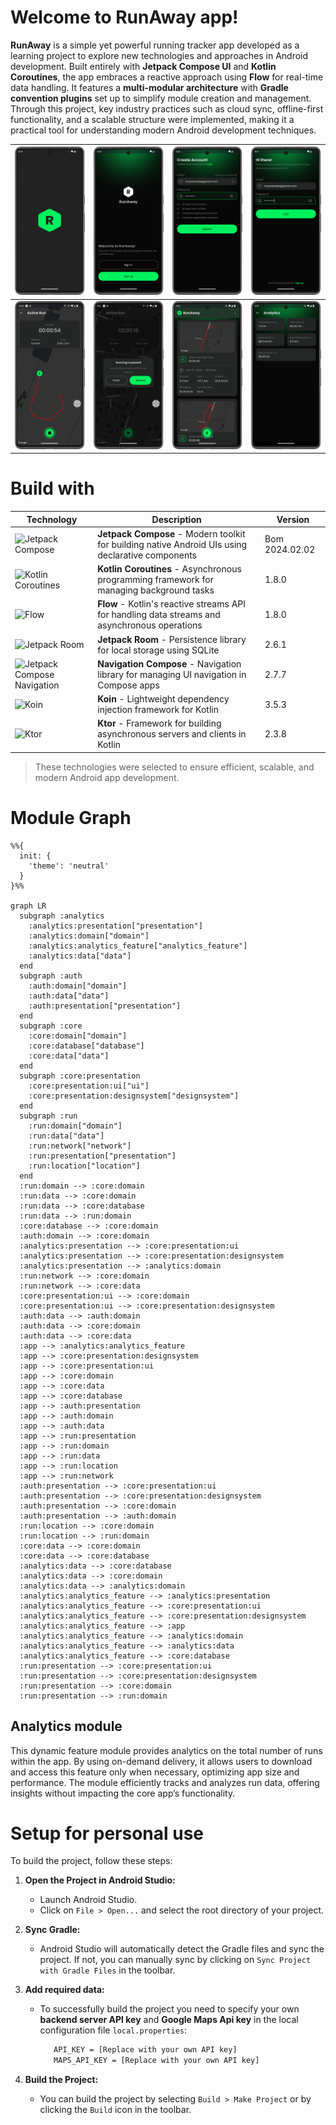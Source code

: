 # Welcome to RunAway app!

**RunAway** is a simple yet powerful running tracker app developed as a learning project to explore 
new technologies and approaches in Android development. Built entirely with **Jetpack Compose UI** 
and **Kotlin Coroutines**, the app embraces a reactive approach using **Flow** for real-time data handling. 
It features a **multi-modular architecture** with **Gradle convention plugins** set up to simplify 
module creation and management. Through this project, key industry practices such as cloud sync, 
offline-first functionality, and a scalable structure were implemented, making it a practical tool 
for understanding modern Android development techniques.

| ![screenshot1](screenshots/Screenshot_1.png) | ![screenshot2](screenshots/Screenshot_2.png) | ![screenshot3](screenshots/Screenshot_3.png) | ![screenshot4](screenshots/Screenshot_4.png) |
|----------------------------------------------|----------------------------------------------|----------------------------------------------|----------------------------------------------|
| ![screenshot6](screenshots/Screenshot_6.png) | ![screenshot7](screenshots/Screenshot_7.png) | ![screenshot8](screenshots/Screenshot_8.png) | ![screenshot9](screenshots/Screenshot_9.png) | 

# Build with

| Technology                                                                                     | Description                                                                                       | Version |
|------------------------------------------------------------------------------------------------|---------------------------------------------------------------------------------------------------|---------|
| ![Jetpack Compose](https://img.shields.io/badge/Jetpack%20Compose-4285F4?style=for-the-badge&logo=android&logoColor=white) | **Jetpack Compose** - Modern toolkit for building native Android UIs using declarative components | Bom 2024.02.02  |
| ![Kotlin Coroutines](https://img.shields.io/badge/Kotlin%20Coroutines-7F52FF?style=for-the-badge&logo=kotlin&logoColor=white) | **Kotlin Coroutines** - Asynchronous programming framework for managing background tasks          | 1.8.0   |
| ![Flow](https://img.shields.io/badge/Kotlin%20Flow-7F52FF?style=for-the-badge&logo=kotlin&logoColor=white) | **Flow** - Kotlin's reactive streams API for handling data streams and asynchronous operations    | 1.8.0   |
| ![Jetpack Room](https://img.shields.io/badge/Jetpack%20Room-4285F4?style=for-the-badge&logo=android&logoColor=white) | **Jetpack Room** - Persistence library for local storage using SQLite                             | 2.6.1   |
| ![Jetpack Compose Navigation](https://img.shields.io/badge/Jetpack%20Compose%20Navigation-4285F4?style=for-the-badge&logo=android&logoColor=white) | **Navigation Compose** - Navigation library for managing UI navigation in Compose apps            | 2.7.7   |
| ![Koin](https://img.shields.io/badge/Koin-FFD700?style=for-the-badge&logo=kotlin&logoColor=white) | **Koin** - Lightweight dependency injection framework for Kotlin                                  | 3.5.3   |
| ![Ktor](https://img.shields.io/badge/Ktor-0095D5?style=for-the-badge&logo=ktor&logoColor=white) | **Ktor** - Framework for building asynchronous servers and clients in Kotlin                      | 2.3.8   |

> These technologies were selected to ensure efficient, scalable, and modern Android app development.

# Module Graph
```mermaid
%%{
  init: {
    'theme': 'neutral'
  }
}%%

graph LR
  subgraph :analytics
    :analytics:presentation["presentation"]
    :analytics:domain["domain"]
    :analytics:analytics_feature["analytics_feature"]
    :analytics:data["data"]
  end
  subgraph :auth
    :auth:domain["domain"]
    :auth:data["data"]
    :auth:presentation["presentation"]
  end
  subgraph :core
    :core:domain["domain"]
    :core:database["database"]
    :core:data["data"]
  end
  subgraph :core:presentation
    :core:presentation:ui["ui"]
    :core:presentation:designsystem["designsystem"]
  end
  subgraph :run
    :run:domain["domain"]
    :run:data["data"]
    :run:network["network"]
    :run:presentation["presentation"]
    :run:location["location"]
  end
  :run:domain --> :core:domain
  :run:data --> :core:domain
  :run:data --> :core:database
  :run:data --> :run:domain
  :core:database --> :core:domain
  :auth:domain --> :core:domain
  :analytics:presentation --> :core:presentation:ui
  :analytics:presentation --> :core:presentation:designsystem
  :analytics:presentation --> :analytics:domain
  :run:network --> :core:domain
  :run:network --> :core:data
  :core:presentation:ui --> :core:domain
  :core:presentation:ui --> :core:presentation:designsystem
  :auth:data --> :auth:domain
  :auth:data --> :core:domain
  :auth:data --> :core:data
  :app --> :analytics:analytics_feature
  :app --> :core:presentation:designsystem
  :app --> :core:presentation:ui
  :app --> :core:domain
  :app --> :core:data
  :app --> :core:database
  :app --> :auth:presentation
  :app --> :auth:domain
  :app --> :auth:data
  :app --> :run:presentation
  :app --> :run:domain
  :app --> :run:data
  :app --> :run:location
  :app --> :run:network
  :auth:presentation --> :core:presentation:ui
  :auth:presentation --> :core:presentation:designsystem
  :auth:presentation --> :core:domain
  :auth:presentation --> :auth:domain
  :run:location --> :core:domain
  :run:location --> :run:domain
  :core:data --> :core:domain
  :core:data --> :core:database
  :analytics:data --> :core:database
  :analytics:data --> :core:domain
  :analytics:data --> :analytics:domain
  :analytics:analytics_feature --> :analytics:presentation
  :analytics:analytics_feature --> :core:presentation:ui
  :analytics:analytics_feature --> :core:presentation:designsystem
  :analytics:analytics_feature --> :app
  :analytics:analytics_feature --> :analytics:domain
  :analytics:analytics_feature --> :analytics:data
  :analytics:analytics_feature --> :core:database
  :run:presentation --> :core:presentation:ui
  :run:presentation --> :core:presentation:designsystem
  :run:presentation --> :core:domain
  :run:presentation --> :run:domain
```

## Analytics module

This dynamic feature module provides analytics on the total number of runs within the app. 
By using on-demand delivery, it allows users to download and access this feature only when necessary, 
optimizing app size and performance. The module efficiently tracks and analyzes run data, 
offering insights without impacting the core app’s functionality.

# Setup for personal use

To build the project, follow these steps:

1. **Open the Project in Android Studio:**
    - Launch Android Studio.
    - Click on `File > Open...` and select the root directory of your project.

2. **Sync Gradle:**
    - Android Studio will automatically detect the Gradle files and sync the project. If not, you
      can manually sync by clicking on `Sync Project with Gradle Files` in the toolbar.

3. **Add required data:**
    - To successfully build the project you need to specify your own **backend server API key** 
      and **Google Maps Api key** in the local configuration file `local.properties`:
      ```bash
         API_KEY = [Replace with your own API key]
         MAPS_API_KEY = [Replace with your own API key]

4. **Build the Project:**
    - You can build the project by selecting `Build > Make Project` or by clicking the `Build` icon
      in the toolbar.


